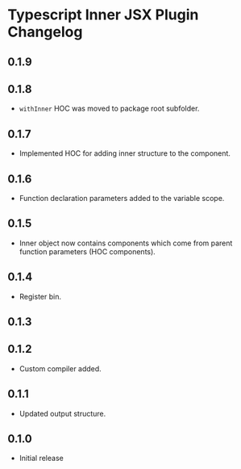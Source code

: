 # Typescript Inner JSX Plugin Changelog

## 0.1.9

## 0.1.8

- `withInner` HOC was moved to package root subfolder. 

## 0.1.7

- Implemented HOC for adding inner structure to the component.

## 0.1.6

- Function declaration parameters added to the variable scope.

## 0.1.5

- Inner object now contains components which come from parent function parameters (HOC components).

## 0.1.4

- Register bin.

## 0.1.3

## 0.1.2

- Custom compiler added.

## 0.1.1

- Updated output structure.

## 0.1.0

- Initial release

